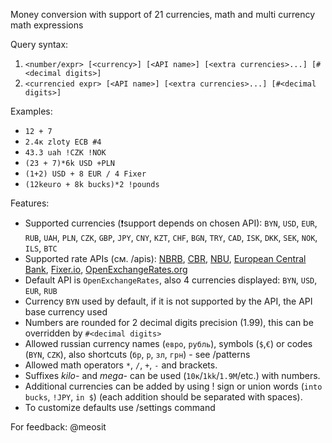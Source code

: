 Money conversion with support of 21 currencies, math and multi currency math expressions

Query syntax:
1) `<number/expr> [<currency>] [<API name>] [<extra currencies>...] [#<decimal digits>]`
2) `<currencied expr> [<API name>] [<extra currencies>...] [#<decimal digits>]`

Examples:
- `12 + 7`
- `2.4к zloty ECB #4`
- `43.3 uah !CZK !NOK`
- `(23 + 7)*6k USD +PLN`
- `(1+2) USD + 8 EUR / 4 Fixer`
- `(12keuro + 8k bucks)*2 !pounds`

Features:
- Supported currencies (❗support depends on chosen API): `BYN`, `USD`, `EUR`, `RUB`, `UAH`, `PLN`, `CZK`, `GBP`, `JPY`, `CNY`, `KZT`, `CHF`, `BGN`, `TRY`, `CAD`, `ISK`, `DKK`, `SEK`, `NOK`, `ILS`, `BTC`
- Supported rate APIs (см. /apis): [NBRB](http://www.nbrb.by/), [CBR](http://cbr.ru/), [NBU](https://bank.gov.ua/), [European Central Bank](https://www.ecb.europa.eu/home/html/index.en.html), [Fixer.io](https://fixer.io/), [OpenExchangeRates.org](https://openexchangerates.org/)
- Default API is `OpenExchangeRates`, also 4 currencies displayed: `BYN`, `USD`, `EUR`, `RUB`
- Currency `BYN` used by default, if it is not supported by the API, the API base currency used 
- Numbers are rounded for 2 decimal digits precision (1.99), this can be overridden by `#<decimal digits>`
- Allowed russian currency names (`евро`, `рубль`), symbols (`$`,`€`) or codes (`BYN`, `CZK`), also shortcuts (`бр`, `р`, `зл`, `грн`) - see /patterns
- Allowed math operators `*`, `/`, `+`, `-` and brackets.
- Suffixes _kilo-_ and _mega-_ can be used (`10к`/`1kk`/`1.9M`/etc.) with numbers.
- Additional currencies can be added by using ! sign or union words (`into bucks`, `!JPY`, `in $`) (each addition should be separated with spaces).
- To customize defaults use /settings command 

For feedback: @meosit
